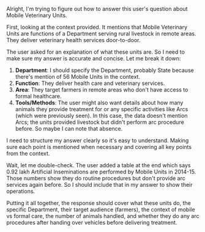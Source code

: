 Alright, I'm trying to figure out how to answer this user's question about Mobile Veterinary Units. 

First, looking at the context provided. It mentions that Mobile Veterinary Units are functions of a Department serving rural livestock in remote areas. They deliver veterinary health services door-to-door.

The user asked for an explanation of what these units are. So I need to make sure my answer is accurate and concise. Let me break it down:

1. **Department**: I should specify the Department, probably State because there's mention of 56 Mobile Units in the context.
2. **Function**: They deliver health care and veterinary services.
3. **Area**: They target farmers in remote areas who don't have access to formal healthcare.
4. **Tools/Methods**: The user might also want details about how many animals they provide treatment for or any specific activities like Arcs (which were previously seen). In this case, the data doesn't mention Arcs; the units provided livestock but didn't perform arc procedure before. So maybe I can note that absence.

I need to structure my answer clearly so it's easy to understand. Making sure each point is mentioned when necessary and covering all key points from the context.

Wait, let me double-check. The user added a table at the end which says 0.92 lakh Artificial Inseminations are performed by Mobile Units in 2014-15. Those numbers show they do routine procedures but don't provide arc services again before. So I should include that in my answer to show their operations.

Putting it all together, the response should cover what these units do, the specific Department, their target audience (farmers), the context of mobile vs formal care, the number of animals handled, and whether they do any arc procedures after handing over vehicles before delivering treatment.
